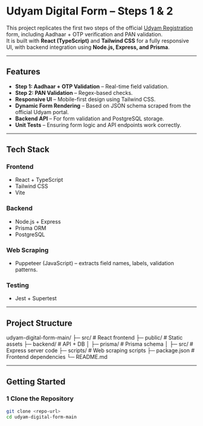 # Udyam Digital Form – Steps 1 & 2

This project replicates the first two steps of the official [Udyam Registration](https://udyamregistration.gov.in/UdyamRegistration.aspx) form, including Aadhaar + OTP verification and PAN validation.  
It is built with **React (TypeScript)** and **Tailwind CSS** for a fully responsive UI, with backend integration using **Node.js, Express, and Prisma**.

---

##  Features
- **Step 1: Aadhaar + OTP Validation** – Real-time field validation.
- **Step 2: PAN Validation** – Regex-based checks.
- **Responsive UI** – Mobile-first design using Tailwind CSS.
- **Dynamic Form Rendering** – Based on JSON schema scraped from the official Udyam portal.
- **Backend API** – For form validation and PostgreSQL storage.
- **Unit Tests** – Ensuring form logic and API endpoints work correctly.

---

##  Tech Stack
### Frontend
- React + TypeScript
- Tailwind CSS
- Vite

### Backend
- Node.js + Express
- Prisma ORM
- PostgreSQL

### Web Scraping
- Puppeteer (JavaScript) – extracts field names, labels, validation patterns.

### Testing
- Jest + Supertest

---

##  Project Structure
udyam-digital-form-main/
├─ src/ # React frontend
├─ public/ # Static assets
├─ backend/ # API + DB
│ ├─ prisma/ # Prisma schema
│ ├─ src/ # Express server code
├─ scripts/ # Web scraping scripts
├─ package.json # Frontend dependencies
└─ README.md 


---

##  Getting Started

### 1 Clone the Repository
```bash
git clone <repo-url>
cd udyam-digital-form-main
